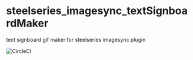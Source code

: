 # steelseries_imagesync_textSignboardMaker
text signboard gif maker for steelseries imagesync plugin

![CircleCI](https://img.shields.io/circleci/build/github/jhogoforbroke/steelseriesImagesyncTextSignboardMaker/master?style=plastic)
